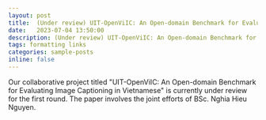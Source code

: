 ```yaml
---
layout: post
title:  (Under review) UIT-OpenViIC: An Open-domain Benchmark for Evaluating Image Captioning in Vietnamese
date:   2023-07-04 13:50:00
description: (Under review) UIT-OpenViIC: An Open-domain Benchmark for Evaluating Image Captioning in Vietnamese
tags: formatting links
categories: sample-posts
inline: false
---
```


Our collaborative project titled "UIT-OpenViIC: An Open-domain Benchmark for Evaluating Image Captioning in Vietnamese" is currently under review for the first round. The paper involves the joint efforts of BSc. Nghia Hieu Nguyen.

